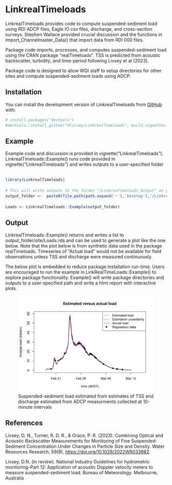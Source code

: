 
<!-- README.md is generated from README.Rmd. Please edit that file -->

# LinkrealTimeloads

<!-- badges: start -->
<!-- badges: end -->

LinkrealTimeloads provides code to compute suspended-sediment load using
RDI ADCP files, Eagle IO csv files, discharge, and cross-section
surveys. Stephen Wallace provided crucial discussion and the functions
in Import_Channelmaster_Data() that import data from RDI 000 files.

Package code imports, processes, and computes suspended-sediment load
using the CRAN package “realTimeloads”. TSS is predicted from acoustic
backscatter, turbidity, and time-period following Livsey et al (2023).

Package code is designed to allow WQI staff to setup directories for
other sites and compute suspended-sediment loads using ADCP.

## Installation

You can install the development version of LinkrealTimeloads from
[GitHub](https://github.com/) with:

``` r
# install.packages("devtools")
#devtools::install_github("dlivsey/LinkrealTimeloads", build_vignettes = TRUE)
```

## Example

Example code and discussion is provided in
vignette(“LinkrealTimeloads”). LinkrealTimeloads::Example() runs code
provided in vignette(“LinkrealTimeloads”) and writes outputs to a
user-specified folder

``` r

library(LinkrealTimeloads)

# This will write outputs to the folder "/LinkreaTimeloads_Output" on your Desktop 
output_folder <-  paste0(file.path(path.expand('~'),'Desktop'),'/LinkreaTimeloads_Output')

Loads <- LinkrealTimeloads::Example(output_folder)
```

## Output

LinkrealTimeloads::Example() returns and writes a list to
output_folder/site/Loads.rds and can be used to generate a plot like the
one below. Note that the plot below is from synthetic data used in the
package realTimeloads. Timeseries of “Actual load” would not be
available for field observations unless TSS and discharge were measured
continuously.

The below plot is embedded to reduce package installation run-time.
Users are encouraged to run the example in LinkRealTimeLoads::Example()
to explore package functionality. Example() will write package
directories and outputs to a user-specified path and write a html report
with interactive plots.

<figure>
<img src="man/figures/README-example-1.png"
alt="Suspended-sediment load estimated from estimates of TSS and discharge estimated from ADCP measurments collected at 10-minute intervals" />
<figcaption aria-hidden="true">Suspended-sediment load estimated from
estimates of TSS and discharge estimated from ADCP measurments collected
at 10-minute intervals</figcaption>
</figure>

## References

Livsey, D. N., Turner, R. D. R., & Grace, P. R. (2023). Combining
Optical and Acoustic Backscatter Measurements for Monitoring of Fine
Suspended‐Sediment Concentration Under Changes in Particle Size and
Density. Water Resources Research, 59(8),
<https://doi.org/10.1029/2022WR033982>.

Livsey, D.N. (in review). National Industry Guidelines for hydrometric
monitoring–Part 12: Application of acoustic Doppler velocity meters to
measure suspended-sediment load. Bureau of Meteorology. Melbourne,
Australia
